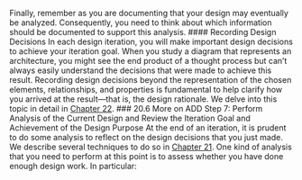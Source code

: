 Finally, remember as you are documenting that your design may eventually be analyzed. Consequently, you need to think about which information should be documented to support this analysis. #### Recording Design Decisions In each design iteration, you will make important design decisions to achieve your iteration goal. When you study a diagram that represents an architecture, you might see the end product of a thought process but can’t always easily understand the decisions that were made to achieve this result. Recording design decisions beyond the representation of the chosen elements, relationships, and properties is fundamental to help clarify how you arrived at the result—that is, the design rationale. We delve into this topic in detail in [Chapter 22](ch22.xhtml#ch22). ### 20.6 More on ADD Step 7: Perform Analysis of the Current Design and Review the Iteration Goal and Achievement of the Design Purpose At the end of an iteration, it is prudent to do some analysis to reflect on the design decisions that you just made. We describe several techniques to do so in [Chapter 21](ch21.xhtml#ch21). One kind of analysis that you need to perform at this point is to assess whether you have done enough design work. In particular: